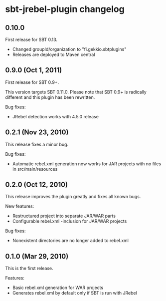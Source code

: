 # sbt-jrebel-plugin changelog

## 0.10.0

First release for SBT 0.13.

+ Changed groupId/organization to "fi.gekkio.sbtplugins"
+ Releases are deployed to Maven central

## 0.9.0 (Oct 1, 2011)

First release for SBT 0.9+.

This version targets SBT 0.11.0. Please note that SBT 0.9+ is radically different and this plugin has been rewritten.

Bug fixes:

+ JRebel detection works with 4.5.0 release

## 0.2.1 (Nov 23, 2010)

This release fixes a minor bug.

Bug fixes:

+ Automatic rebel.xml generation now works for JAR projects with no files in src/main/resources

## 0.2.0 (Oct 12, 2010)

This release improves the plugin greatly and fixes all known bugs.

New features:

+ Restructured project into separate JAR/WAR parts
+ Configurable rebel.xml -inclusion for JAR/WAR projects

Bug fixes:

+ Nonexistent directories are no longer added to rebel.xml

## 0.1.0 (Mar 29, 2010)

This is the first release.

Features:

+ Basic rebel.xml generation for WAR projects
+ Generates rebel.xml by default only if SBT is run with JRebel
